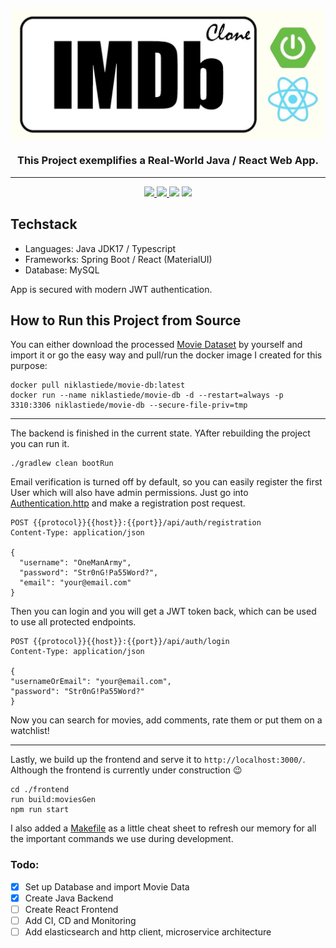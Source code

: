 
<p align="center">
<img  alt="imdb-clone" align="center" width="500" src="docs/imdb-clone-logo.jpg" />
<h3 align="center">This Project exemplifies a Real-World Java / React Web App.</h3>
<p>

---

<p id="Badges" align="center">
  <a href="https://github.com/NiklasTiede/IMDb-Clone/commits/master">
    <img src="https://img.shields.io/github/last-commit/NiklasTiede/IMDb-Clone">
  </a>
  <a href="https://github.com/NiklasTiede/IMDb-Clone/issues">
    <img src="https://img.shields.io/github/issues-raw/niklastiede/imdb-clone" />
  </a>
  <a>
    <img src="https://img.shields.io/github/languages/code-size/niklastiede/imdb-clone" />
  </a>
  <a>
    <img src="https://img.shields.io/github/license/niklastiede/imdb-clone" />
  </a>
</p>

## Techstack
- Languages: Java JDK17 / Typescript
- Frameworks: Spring Boot / React (MaterialUI)
- Database: MySQL

App is secured with modern JWT authentication. 

## How to Run this Project from Source

You can either download the processed [Movie Dataset](https://www.dropbox.com/s/rzmhet4qf2joczz/processed_imdb_movies.csv?dl=0) 
by yourself and import it or go the easy way and pull/run the docker image I created for this purpose:

```shell
docker pull niklastiede/movie-db:latest
docker run --name niklastiede/movie-db -d --restart=always -p 3310:3306 niklastiede/movie-db --secure-file-priv=tmp
```

---

The backend is finished in the current state. YAfter rebuilding the project you can run it.

```shell
./gradlew clean bootRun
```

Email verification is turned off by default, so you can easily register the first User which will also 
have admin permissions. Just go into [Authentication.http](src/main/resources/api-calls/Authentication.http) and 
make a registration post request.

```shell
POST {{protocol}}{{host}}:{{port}}/api/auth/registration
Content-Type: application/json

{
  "username": "OneManArmy",
  "password": "Str0nG!Pa55Word?",
  "email": "your@email.com"
}
```

Then you can login and you will get a JWT token back, which can be used to use all protected endpoints.

```shell
POST {{protocol}}{{host}}:{{port}}/api/auth/login
Content-Type: application/json

{
"usernameOrEmail": "your@email.com",
"password": "Str0nG!Pa55Word?"
}
```

Now you can search for movies, add comments, rate them or put them on a watchlist!

---

Lastly, we build up the frontend and serve it to `http://localhost:3000/`. Although the frontend is 
currently under construction :wink: 

```shell
cd ./frontend
run build:moviesGen
npm run start
```

I also added a [Makefile](Makefile) as a little cheat sheet to refresh our memory for all the important commands 
we use during development.

### Todo:

- [x] Set up Database and import Movie Data
- [x] Create Java Backend 
- [ ] Create React Frontend
- [ ] Add CI, CD and Monitoring
- [ ] Add elasticsearch and http client, microservice architecture
